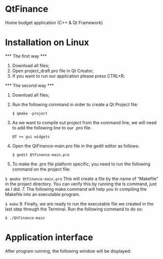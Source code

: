 # QtFinance
Home budget application (C++ &amp; Qt Framework)

# Installation on Linux
*** The first way ***
1. Download all files;
2. Open project_draft.pro file in Qt Creator;
3. If you want to run our application please press CTRL+R;

*** The second way ***
1. Download all files;
2. Run the following command in order to create a Qt Project file:

   ```$ qmake -project```
3. As we want to compile out project from the command line, we will need to add the following line to our .pro file.
 
   ```QT += gui widgets```
4. Open the QtFinance-main.pro file in the gedit editor as follows:
 
   ```$ gedit QtFinance-main.pro```
5. To make the .pro file platform specific, you need to run the following command on the project file:
 
 ```$ qmake QtFinance-main.pro``` 
   This will create a file by the name of “Makefile” in the project directory. You can verify this by running the ls command, just as I did.
7. The following make command will help you in compiling the Makefile into an executable program. 

```$ make```
9. Finally, we are ready to run the executable file we created in the last step through the Terminal. Run the following command to do so: 
 
```$ ./QtFinance-main```

# Application interface
After program running, the following window will be displayed:

